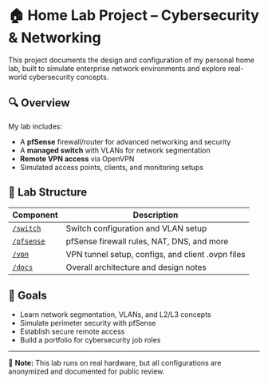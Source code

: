 # 🏠 Home Lab Project – Cybersecurity & Networking

This project documents the design and configuration of my personal home lab, built to simulate enterprise network environments and explore real-world cybersecurity concepts.

## 🔍 Overview

My lab includes:
- A **pfSense** firewall/router for advanced networking and security
- A **managed switch** with VLANs for network segmentation
- **Remote VPN access** via OpenVPN
- Simulated access points, clients, and monitoring setups

## 📂 Lab Structure

| Component | Description |
|----------|-------------|
| [`/switch`](switch/) | Switch configuration and VLAN setup |
| [`/pfsense`](pfsense/) | pfSense firewall rules, NAT, DNS, and more |
| [`/vpn`](vpn/) | VPN tunnel setup, configs, and client .ovpn files |
| [`/docs`](docs/) | Overall architecture and design notes |

## 🚀 Goals

- Learn network segmentation, VLANs, and L2/L3 concepts
- Simulate perimeter security with pfSense
- Establish secure remote access
- Build a portfolio for cybersecurity job roles

---

📌 **Note:** This lab runs on real hardware, but all configurations are anonymized and documented for public review.
